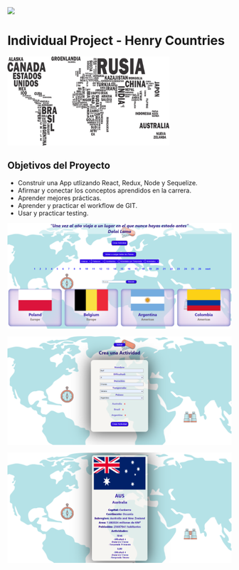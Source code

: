 
<p align='left'>
    <img src='https://static.wixstatic.com/media/85087f_0d84cbeaeb824fca8f7ff18d7c9eaafd~mv2.png/v1/fill/w_160,h_30,al_c,q_85,usm_0.66_1.00_0.01/Logo_completo_Color_1PNG.webp' </img>
</p>

# Individual Project - Henry Countries

<p align="left">
  <img height="200" src="./countries.png" />
</p>

## Objetivos del Proyecto

- Construir una App utlizando React, Redux, Node y Sequelize.
- Afirmar y conectar los conceptos aprendidos en la carrera.
- Aprender mejores prácticas.
- Aprender y practicar el workflow de GIT.
- Usar y practicar testing.

<p align='left'>
    <img src='./images/Captura de pantalla 2022-01-28 105744.png' </img>
</p>
<p align='left'>
    <img src='./images/Captura de pantalla 2022-01-28 110616.png' </img>
</p>
<p align='left'>
    <img src='./images/Captura de pantalla 2022-01-28 110935.png' </img>
</p>

